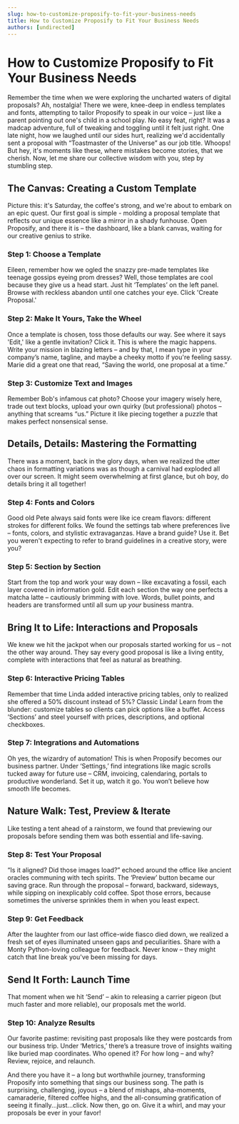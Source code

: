 ```yaml
---
slug: how-to-customize-proposify-to-fit-your-business-needs
title: How to Customize Proposify to Fit Your Business Needs
authors: [undirected]
---
```



# How to Customize Proposify to Fit Your Business Needs

Remember the time when we were exploring the uncharted waters of digital proposals? Ah, nostalgia! There we were, knee-deep in endless templates and fonts, attempting to tailor Proposify to speak in our voice – just like a parent pointing out one's child in a school play. No easy feat, right? It was a madcap adventure, full of tweaking and toggling until it felt just right. One late night, how we laughed until our sides hurt, realizing we'd accidentally sent a proposal with “Toastmaster of the Universe” as our job title. Whoops! But hey, it's moments like these, where mistakes become stories, that we cherish. Now, let me share our collective wisdom with you, step by stumbling step.

## The Canvas: Creating a Custom Template

Picture this: it's Saturday, the coffee's strong, and we're about to embark on an epic quest. Our first goal is simple - molding a proposal template that reflects our unique essence like a mirror in a shady funhouse. Open Proposify, and there it is – the dashboard, like a blank canvas, waiting for our creative genius to strike. 

### Step 1: Choose a Template

Eileen, remember how we ogled the snazzy pre-made templates like teenage gossips eyeing prom dresses? Well, those templates are cool because they give us a head start. Just hit ‘Templates’ on the left panel. Browse with reckless abandon until one catches your eye. Click 'Create Proposal.'

### Step 2: Make It Yours, Take the Wheel

Once a template is chosen, toss those defaults our way. See where it says 'Edit,' like a gentle invitation? Click it. This is where the magic happens. Write your mission in blazing letters – and by that, I mean type in your company’s name, tagline, and maybe a cheeky motto if you're feeling sassy. Marie did a great one that read, “Saving the world, one proposal at a time.” 

### Step 3: Customize Text and Images

Remember Bob's infamous cat photo? Choose your imagery wisely here, trade out text blocks, upload your own quirky (but professional) photos – anything that screams “us.” Picture it like piecing together a puzzle that makes perfect nonsensical sense.

## Details, Details: Mastering the Formatting

There was a moment, back in the glory days, when we realized the utter chaos in formatting variations was as though a carnival had exploded all over our screen. It might seem overwhelming at first glance, but oh boy, do details bring it all together!

### Step 4: Fonts and Colors

Good old Pete always said fonts were like ice cream flavors: different strokes for different folks. We found the settings tab where preferences live – fonts, colors, and stylistic extravaganzas. Have a brand guide? Use it. Bet you weren't expecting to refer to brand guidelines in a creative story, were you?

### Step 5: Section by Section

Start from the top and work your way down – like excavating a fossil, each layer covered in information gold. Edit each section the way one perfects a matcha latte – cautiously brimming with love. Words, bullet points, and headers are transformed until all sum up *your* business mantra.

## Bring It to Life: Interactions and Proposals

We knew we hit the jackpot when our proposals started working for us – not the other way around. They say every good proposal is like a living entity, complete with interactions that feel as natural as breathing.

### Step 6: Interactive Pricing Tables

Remember that time Linda added interactive pricing tables, only to realized she offered a 50% discount instead of 5%? Classic Linda! Learn from the blunder: customize tables so clients can pick options like a buffet. Access ‘Sections’ and steel yourself with prices, descriptions, and optional checkboxes.

### Step 7: Integrations and Automations

Oh yes, the wizardry of automation! This is when Proposify becomes our business partner. Under ‘Settings,’ find integrations like magic scrolls tucked away for future use – CRM, invoicing, calendaring, portals to productive wonderland. Set it up, watch it go. You won’t believe how smooth life becomes.

## Nature Walk: Test, Preview & Iterate

Like testing a tent ahead of a rainstorm, we found that previewing our proposals before sending them was both essential and life-saving. 

### Step 8: Test Your Proposal

“Is it aligned? Did those images load?” echoed around the office like ancient oracles communing with tech spirits. The ‘Preview’ button became our saving grace. Run through the proposal – forward, backward, sideways, while sipping on inexplicably cold coffee. Spot those errors, because sometimes the universe sprinkles them in when you least expect.

### Step 9: Get Feedback

After the laughter from our last office-wide fiasco died down, we realized a fresh set of eyes illuminated unseen gaps and peculiarities. Share with a Monty Python-loving colleague for feedback. Never know – they might catch that line break you've been missing for days.

## Send It Forth: Launch Time

That moment when we hit ‘Send’ – akin to releasing a carrier pigeon (but much faster and more reliable), our proposals met the world. 

### Step 10: Analyze Results

Our favorite pastime: revisiting past proposals like they were postcards from our business trip. Under ‘Metrics,’ there’s a treasure trove of insights waiting like buried map coordinates. Who opened it? For how long – and why? Review, rejoice, and relaunch.

And there you have it – a long but worthwhile journey, transforming Proposify into something that sings our business song. The path is surprising, challenging, joyous – a blend of mishaps, aha-moments, camaraderie, filtered coffee highs, and the all-consuming gratification of seeing it finally...just...click. Now then, go on. Give it a whirl, and may your proposals be ever in your favor!

```

